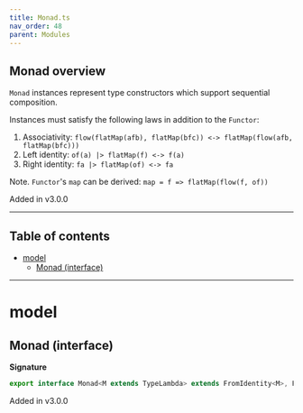 ```yaml
---
title: Monad.ts
nav_order: 48
parent: Modules
---
```


## Monad overview

`Monad` instances represent type constructors which support sequential composition.

Instances must satisfy the following laws in addition to the `Functor`:

1. Associativity: `flow(flatMap(afb), flatMap(bfc)) <-> flatMap(flow(afb, flatMap(bfc)))`
2. Left identity: `of(a) |> flatMap(f) <-> f(a)`
3. Right identity: `fa |> flatMap(of) <-> fa`

Note. `Functor`'s `map` can be derived: `map = f => flatMap(flow(f, of))`

Added in v3.0.0

---

<h2 class="text-delta">Table of contents</h2>

- [model](#model)
  - [Monad (interface)](#monad-interface)

---

# model

## Monad (interface)

**Signature**

```ts
export interface Monad<M extends TypeLambda> extends FromIdentity<M>, Flattenable<M> {}
```

Added in v3.0.0
